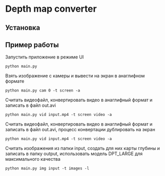 # Depth map converter

## Установка



## Пример работы

Запустить приложение в режиме UI

`python main.py`

Взять изображение с камеры и вывести на экран в анаглифном формате

`python main.py cam 0 -t screen -a`

Считать видеофайл, конвертировать видео в анаглифный формат и записать в файл out.avi

`python main.py vid input.mp4 -t screen video -a`

Считать видеофайл, конвертировать видео в анаглифный формат и записать в файл out.avi, процесс конвертации дублировать на экран

`python main.py vid input.mp4 -t screen video -a`

Считать изображения из папки input, создать для них карты глубины и записать в папку output, использовать модель DPT_LARGE для максимального качества

`python main.py img input -t images -l`
